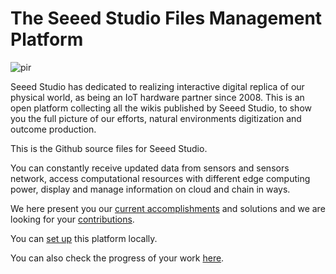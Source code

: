 # The Seeed Studio Files Management Platform

<p style={{textAlign: 'center'}}><img src="https://files.seeedstudio.com/wiki/seeed_logo/Wiki_Platform_GT_Logo.jpg" alt="pir" width={1000} height="auto" /></p>

Seeed Studio has dedicated to realizing interactive digital replica of our physical world, as being an IoT hardware partner since 2008. This is an open platform collecting all the wikis published by Seeed Studio, to show you the full picture of our efforts, natural environments digitization and outcome production.

This is the Github source files for Seeed Studio.

You can constantly receive updated data from sensors and sensors network, access computational resources with different edge computing power, display and manage information on cloud and chain in ways.

We here present you our [current accomplishments](https://c1ev0ps.github.io/docusaurus_wiki/Getting_Started) and solutions and we are looking for your [contributions](/TASK.md).

You can [set up](/HOW_TO.md) this platform locally.

You can also check the progress of your work [here](https://github.com/orgs/c1ev0ps/projects/3).
